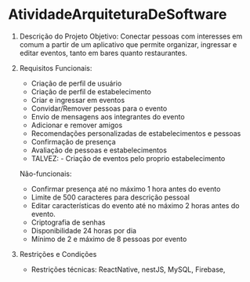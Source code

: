 # AtividadeArquiteturaDeSoftware

1. Descrição do Projeto
   Objetivo: Conectar pessoas com interesses em comum a partir de um aplicativo que permite organizar, ingressar e editar eventos, tanto em bares quanto restaurantes.
   
2. Requisitos
   Funcionais:
   - Criação de perfil de usuário
   - Criação de perfil de estabelecimento
   - Criar e ingressar em eventos
   - Convidar/Remover pessoas para o evento
   - Envio de mensagens aos integrantes do evento
   - Adicionar e remover amigos
   - Recomendações personalizadas de estabelecimentos e pessoas
   - Confirmação de presença
   - Avaliação de pessoas e estabelecimentos
   - TALVEZ: - Criação de eventos pelo proprio estabelecimento
  
   Não-funcionais:
   - Confirmar presença até no máximo 1 hora antes do evento
   - Limite de 500 caracteres para descrição pessoal
   - Editar características do evento até no máximo 2 horas antes do evento.
   - Criptografia de senhas
   - Disponibilidade 24 horas por dia
   - Mínimo de 2 e máximo de 8 pessoas por evento

  4. Restrições e Condições
      - Restrições técnicas: ReactNative, nestJS, MySQL, Firebase, 
